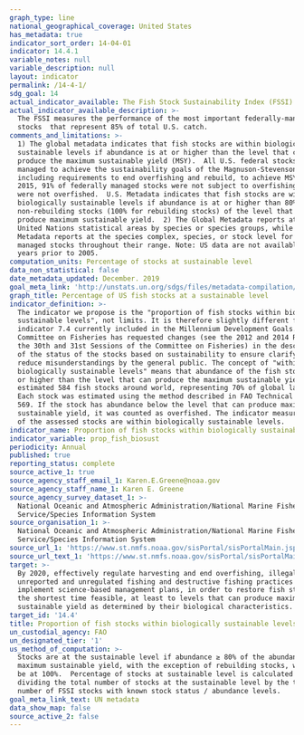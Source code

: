 ```yaml
---
graph_type: line
national_geographical_coverage: United States
has_metadata: true
indicator_sort_order: 14-04-01
indicator: 14.4.1
variable_notes: null
variable_description: null
layout: indicator
permalink: /14-4-1/
sdg_goal: 14
actual_indicator_available: The Fish Stock Sustainability Index (FSSI)
actual_indicator_available_description: >-
  The FSSI measures the performance of the most important federally-managed
  stocks  that represent 85% of total U.S. catch.
comments_and_limitations: >-
  1) The global metadata indicates that fish stocks are within biologically
  sustainable levels if abundance is at or higher than the level that can
  produce the maximum sustainable yield (MSY).  All U.S. federal stocks are
  managed to achieve the sustainability goals of the Magnuson-Stevenson Act,
  including requirements to end overfishing and rebuild, to achieve MSY.  In
  2015, 91% of federally managed stocks were not subject to overfishing and 84%
  were not overfished.  U.S. Metadata indicates that fish stocks are within
  biologically sustainable levels if abundance is at or higher than 80% for
  non-rebuilding stocks (100% for rebuilding stocks) of the level that can
  produce maximum sustainable yield.  2) The Global Metadata reports at the
  United Nations statistical areas by species or species groups, while U.S.
  Metadata reports at the species complex, species, or stock level for U.S.
  managed stocks throughout their range. Note: US data are not available for
  years prior to 2005.
computation_units: Percentage of stocks at sustainable level
data_non_statistical: false
date_metadata_updated: December. 2019
goal_meta_link: 'http://unstats.un.org/sdgs/files/metadata-compilation/Metadata-Goal-14.pdf'
graph_title: Percentage of US fish stocks at a sustainable level
indicator_definition: >-
  The indicator we propose is the "proportion of fish stocks within biologically
  sustainable levels", not limits. It is therefore slightly different from the
  indicator 7.4 currently included in the Millennium Development Goals. The FAO
  Committee on Fisheries has requested changes (see the 2012 and 2014 Reports of
  the 30th and 31st Sessions of the Committee on Fisheries) in the description
  of the status of the stocks based on sustainability to ensure clarify and
  reduce misunderstandings by the general public. The concept of "within
  biologically sustainable levels" means that abundance of the fish stock is at
  or higher than the level that can produce the maximum sustainable yield. We
  estimated 584 fish stocks around world, representing 70% of global landings.
  Each stock was estimated using the method described in FAO Technical Paper
  569. If the stock has abundance below the level that can produce maximum
  sustainable yield, it was counted as overfished. The indicator measures the %
  of the assessed stocks are within biologically sustainable levels.
indicator_name: Proportion of fish stocks within biologically sustainable levels
indicator_variable: prop_fish_biosust
periodicity: Annual
published: true
reporting_status: complete
source_active_1: true
source_agency_staff_email_1: Karen.E.Greene@noaa.gov
source_agency_staff_name_1: Karen E. Greene
source_agency_survey_dataset_1: >-
  National Oceanic and Atmospheric Administration/National Marine Fisheries
  Service/Species Information System
source_organisation_1: >-
  National Oceanic and Atmospheric Administration/National Marine Fisheries
  Service/Species Information System
source_url_1: 'https://www.st.nmfs.noaa.gov/sisPortal/sisPortalMain.jsp'
source_url_text_1: 'https://www.st.nmfs.noaa.gov/sisPortal/sisPortalMain.jsp'
target: >-
  By 2020, effectively regulate harvesting and end overfishing, illegal,
  unreported and unregulated fishing and destructive fishing practices and
  implement science-based management plans, in order to restore fish stocks in
  the shortest time feasible, at least to levels that can produce maximum
  sustainable yield as determined by their biological characteristics.
target_id: '14.4'
title: Proportion of fish stocks within biologically sustainable levels
un_custodial_agency: FAO
un_designated_tier: '1'
us_method_of_computation: >-
  Stocks are at the sustainable level if abundance ≥ 80% of the abundance at the
  maximum sustainable yield, with the exception of rebuilding stocks, which must
  be at 100%.  Percentage of stocks at sustainable level is calculated by
  dividing the total number of stocks at the sustainable level by the total
  number of FSSI stocks with known stock status / abundance levels.
goal_meta_link_text: UN metadata
data_show_map: false
source_active_2: false
---
```

